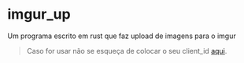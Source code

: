 # imgur_up
Um programa escrito em rust que faz upload de imagens para o imgur
> Caso for usar não se esqueça de colocar o seu client_id [aqui](https://github.com/srtopster/imgur_up/blob/main/src/main.rs#L27).

